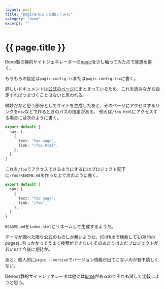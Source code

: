 ```yaml
---
layout: post
title: "pagicをちょっと触ってみた"
category: "deno"
excerpt: ""
---
```


# {{ page.title }}

Deno製の静的サイトジェネレーターの[pagic](https://github.com/xcatliu/pagic)を少し触ってみたので感想を書く。

もろもろの設定は`pagic.config.ts`または`pagic.config.tsx`に書く。

詳しいドキュメントは[公式のページ](https://pagic.org/docs/introduction.html)にまとまっているため、これを読みながら設定すればつまづくことはないと思われる。

微妙だなと思う部分としてサイトを生成したあと、そのページにアクセスするリンクを`nav`などで作るときのパスの指定がある。
例えば`/foo.html`にアクセスする場合には次のように書く。

```typescript
export default {
  nav: [
    {
      text: "foo page",
      link: "/foo.html",
    },
  ]
} 
```

これを`/foo`でアクセスできるようにするにはプロジェクト配下に`/foo/README.md`を作った上で次のように書く。

```typescript
export default {
  nav: [
    {
      text: "foo page",
      link: "/foo",
    },
  ]
}
```

`README.md`を`index.html`にリネームして生成するようだ。

テーマが調べた限り公式のものしか無いようだ。(GitHubで検索してもGitHub *pages*に引っかかってうまく検索ができない)
そのあたりはまだプロジェクトが若いので今後に期待か。

あと、個人的に`pagic --version`でバージョン情報が出てこないのが若干嬉しくない。

Denoの静的サイトジェネレータは他には[lume](https://github.com/lumeland/lume)があるのでそれも試して比較しようと思う。
